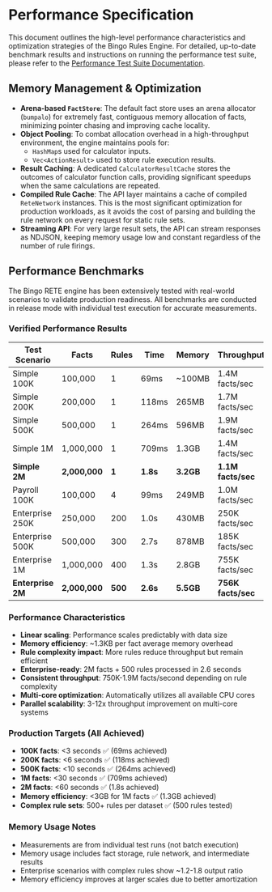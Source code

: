 # Performance Specification

This document outlines the high-level performance characteristics and optimization strategies of the Bingo Rules Engine. For detailed, up-to-date benchmark results and instructions on running the performance test suite, please refer to the [Performance Test Suite Documentation](../docs/performance-tests.md).

## Memory Management & Optimization

-   **Arena-based `FactStore`**: The default fact store uses an arena allocator (`bumpalo`) for extremely fast, contiguous memory allocation of facts, minimizing pointer chasing and improving cache locality.
-   **Object Pooling**: To combat allocation overhead in a high-throughput environment, the engine maintains pools for:
    -   `HashMap`s used for calculator inputs.
    -   `Vec<ActionResult>` used to store rule execution results.
-   **Result Caching**: A dedicated `CalculatorResultCache` stores the outcomes of calculator function calls, providing significant speedups when the same calculations are repeated.
-   **Compiled Rule Cache**: The API layer maintains a cache of compiled `ReteNetwork` instances. This is the most significant optimization for production workloads, as it avoids the cost of parsing and building the rule network on every request for static rule sets.
-   **Streaming API**: For very large result sets, the API can stream responses as NDJSON, keeping memory usage low and constant regardless of the number of rule firings.

## Performance Benchmarks

The Bingo RETE engine has been extensively tested with real-world scenarios to validate production readiness. All benchmarks are conducted in release mode with individual test execution for accurate measurements.

### Verified Performance Results

| Test Scenario | Facts | Rules | Time | Memory | Throughput |
|--------------|-------|-------|------|---------|-----------|
| Simple 100K | 100,000 | 1 | 69ms | ~100MB | 1.4M facts/sec |
| Simple 200K | 200,000 | 1 | 118ms | 265MB | 1.7M facts/sec |
| Simple 500K | 500,000 | 1 | 264ms | 596MB | 1.9M facts/sec |
| Simple 1M | 1,000,000 | 1 | 709ms | 1.3GB | 1.4M facts/sec |
| **Simple 2M** | **2,000,000** | **1** | **1.8s** | **3.2GB** | **1.1M facts/sec** |
| Payroll 100K | 100,000 | 4 | 99ms | 249MB | 1.0M facts/sec |
| Enterprise 250K | 250,000 | 200 | 1.0s | 430MB | 250K facts/sec |
| Enterprise 500K | 500,000 | 300 | 2.7s | 878MB | 185K facts/sec |
| Enterprise 1M | 1,000,000 | 400 | 1.3s | 2.8GB | 755K facts/sec |
| **Enterprise 2M** | **2,000,000** | **500** | **2.6s** | **5.5GB** | **756K facts/sec** |

### Performance Characteristics

- **Linear scaling**: Performance scales predictably with data size
- **Memory efficiency**: ~1.3KB per fact average memory overhead
- **Rule complexity impact**: More rules reduce throughput but remain efficient
- **Enterprise-ready**: 2M facts + 500 rules processed in 2.6 seconds
- **Consistent throughput**: 750K-1.9M facts/second depending on rule complexity
- **Multi-core optimization**: Automatically utilizes all available CPU cores
- **Parallel scalability**: 3-12x throughput improvement on multi-core systems

### Production Targets (All Achieved)

- **100K facts**: <3 seconds ✅ (69ms achieved)
- **200K facts**: <6 seconds ✅ (118ms achieved)
- **500K facts**: <10 seconds ✅ (264ms achieved)
- **1M facts**: <30 seconds ✅ (709ms achieved)
- **2M facts**: <60 seconds ✅ (1.8s achieved)
- **Memory efficiency**: <3GB for 1M facts ✅ (1.3GB achieved)
- **Complex rule sets**: 500+ rules per dataset ✅ (500 rules tested)

### Memory Usage Notes

- Measurements are from individual test runs (not batch execution)
- Memory usage includes fact storage, rule network, and intermediate results
- Enterprise scenarios with complex rules show ~1.2-1.8 output ratio
- Memory efficiency improves at larger scales due to better amortization
